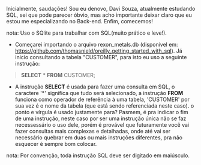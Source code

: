  Inicialmente, saudações! Sou eu denovo, Davi Souza, atualmente estudando SQL, sei que pode parecer óbvio, mas acho importante deixar claro 
 que eu estou me especializando no Back-end. Enfim, comecemos!
 
nota: Uso o SQlite para trabalhar com SQL(muito prático e leve!).

- Começarei importando o arquivo rexon_metals.db (disponível em: https://github.com/thomasnield/oreilly_getting_started_with_sql). Já inicio consultando a
tabela "CUSTOMER", para isto eu uso a seguinte instrução:

> **SELECT** * **FROM** CUSTOMER; 

- A instrução **SELECT** é usada para fazer uma consulta em SQL, o caractere '*' significa que tudo será selecionado, a instrução **FROM** funciona como
operador de referência à uma tabela, 'CUSTOMER' por sua vez é o nome da tabela (que está sendo referenciada neste caso). o ponto e vírgula é usado justamente para? Pasmem, é pra indicar o fim de uma instrução, neste caso por ser uma instrução única não se faz necessessário o uso dele, porém é provável que futuramente você vai fazer consultas mais complexas e detalhadas, onde até vai ser necessário quebrar em duas ou mais instruções diferentes, pra não esquecer é sempre bom colocar.

nota: Por convenção, toda instrução SQL deve ser digitado em maiúsculo.

